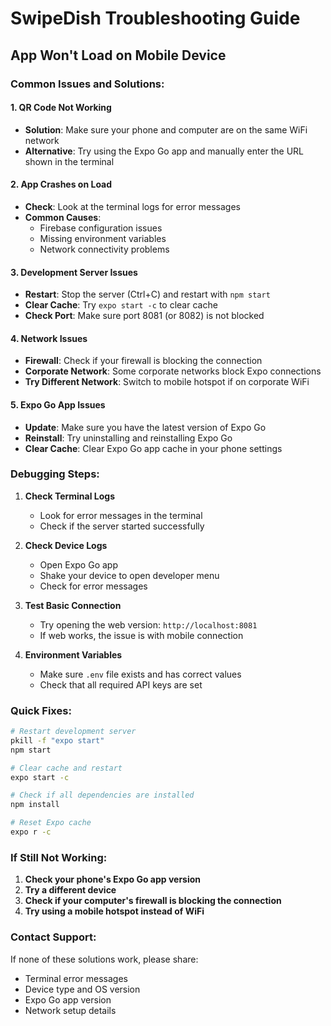 # SwipeDish Troubleshooting Guide

## App Won't Load on Mobile Device

### Common Issues and Solutions:

#### 1. **QR Code Not Working**
- **Solution**: Make sure your phone and computer are on the same WiFi network
- **Alternative**: Try using the Expo Go app and manually enter the URL shown in the terminal

#### 2. **App Crashes on Load**
- **Check**: Look at the terminal logs for error messages
- **Common Causes**:
  - Firebase configuration issues
  - Missing environment variables
  - Network connectivity problems

#### 3. **Development Server Issues**
- **Restart**: Stop the server (Ctrl+C) and restart with `npm start`
- **Clear Cache**: Try `expo start -c` to clear cache
- **Check Port**: Make sure port 8081 (or 8082) is not blocked

#### 4. **Network Issues**
- **Firewall**: Check if your firewall is blocking the connection
- **Corporate Network**: Some corporate networks block Expo connections
- **Try Different Network**: Switch to mobile hotspot if on corporate WiFi

#### 5. **Expo Go App Issues**
- **Update**: Make sure you have the latest version of Expo Go
- **Reinstall**: Try uninstalling and reinstalling Expo Go
- **Clear Cache**: Clear Expo Go app cache in your phone settings

### Debugging Steps:

1. **Check Terminal Logs**
   - Look for error messages in the terminal
   - Check if the server started successfully

2. **Check Device Logs**
   - Open Expo Go app
   - Shake your device to open developer menu
   - Check for error messages

3. **Test Basic Connection**
   - Try opening the web version: `http://localhost:8081`
   - If web works, the issue is with mobile connection

4. **Environment Variables**
   - Make sure `.env` file exists and has correct values
   - Check that all required API keys are set

### Quick Fixes:

```bash
# Restart development server
pkill -f "expo start"
npm start

# Clear cache and restart
expo start -c

# Check if all dependencies are installed
npm install

# Reset Expo cache
expo r -c
```

### If Still Not Working:

1. **Check your phone's Expo Go app version**
2. **Try a different device**
3. **Check if your computer's firewall is blocking the connection**
4. **Try using a mobile hotspot instead of WiFi**

### Contact Support:
If none of these solutions work, please share:
- Terminal error messages
- Device type and OS version
- Expo Go app version
- Network setup details
